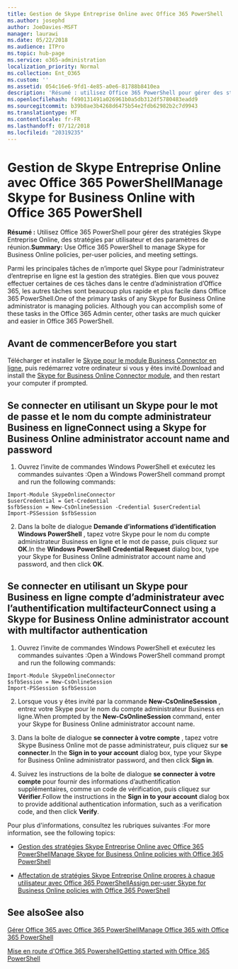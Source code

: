 ```yaml
---
title: Gestion de Skype Entreprise Online avec Office 365 PowerShell
ms.author: josephd
author: JoeDavies-MSFT
manager: laurawi
ms.date: 05/22/2018
ms.audience: ITPro
ms.topic: hub-page
ms.service: o365-administration
localization_priority: Normal
ms.collection: Ent_O365
ms.custom: ''
ms.assetid: 054c16e6-9fd1-4e85-a0e6-81788b8410ea
description: 'Résumé : utilisez Office 365 PowerShell pour gérer des stratégies Skype Entreprise Online, des stratégies par utilisateur et des paramètres de réunion.'
ms.openlocfilehash: f490131491a026961b0a5db312df5780483eadd9
ms.sourcegitcommit: b39b8ae3b4268d6475b54e2fdb62982b2c7d9943
ms.translationtype: MT
ms.contentlocale: fr-FR
ms.lasthandoff: 07/12/2018
ms.locfileid: "20319235"
---
```

# <a name="manage-skype-for-business-online-with-office-365-powershell"></a><span data-ttu-id="4ad75-103">Gestion de Skype Entreprise Online avec Office 365 PowerShell</span><span class="sxs-lookup"><span data-stu-id="4ad75-103">Manage Skype for Business Online with Office 365 PowerShell</span></span>

 <span data-ttu-id="4ad75-104">**Résumé :** Utilisez Office 365 PowerShell pour gérer des stratégies Skype Entreprise Online, des stratégies par utilisateur et des paramètres de réunion.</span><span class="sxs-lookup"><span data-stu-id="4ad75-104">**Summary:** Use Office 365 PowerShell to manage Skype for Business Online policies, per-user policies, and meeting settings.</span></span>
  
<span data-ttu-id="4ad75-p101">Parmi les principales tâches de n’importe quel Skype pour l’administrateur d’entreprise en ligne est la gestion des stratégies. Bien que vous pouvez effectuer certaines de ces tâches dans le centre d’administration d’Office 365, les autres tâches sont beaucoup plus rapide et plus facile dans Office 365 PowerShell.</span><span class="sxs-lookup"><span data-stu-id="4ad75-p101">One of the primary tasks of any Skype for Business Online administrator is managing policies. Although you can accomplish some of these tasks in the Office 365 Admin center, other tasks are much quicker and easier in Office 365 PowerShell.</span></span> 

## <a name="before-you-start"></a><span data-ttu-id="4ad75-107">Avant de commencer</span><span class="sxs-lookup"><span data-stu-id="4ad75-107">Before you start</span></span>

<span data-ttu-id="4ad75-108">Télécharger et installer le [Skype pour le module Business Connector en ligne](https://www.microsoft.com/en-us/download/details.aspx?id=39366), puis redémarrez votre ordinateur si vous y êtes invité.</span><span class="sxs-lookup"><span data-stu-id="4ad75-108">Download and install the [Skype for Business Online Connector module](https://www.microsoft.com/en-us/download/details.aspx?id=39366), and then restart your computer if prompted.</span></span>


## <a name="connect-using-a-skype-for-business-online-administrator-account-name-and-password"></a><span data-ttu-id="4ad75-109">Se connecter en utilisant un Skype pour le mot de passe et le nom du compte administrateur Business en ligne</span><span class="sxs-lookup"><span data-stu-id="4ad75-109">Connect using a Skype for Business Online administrator account name and password</span></span>

1. <span data-ttu-id="4ad75-110">Ouvrez l’invite de commandes Windows PowerShell et exécutez les commandes suivantes :</span><span class="sxs-lookup"><span data-stu-id="4ad75-110">Open a Windows PowerShell command prompt and run the following commands:</span></span> 
    
  ```
  Import-Module SkypeOnlineConnector
  $userCredential = Get-Credential
  $sfbSession = New-CsOnlineSession -Credential $userCredential
  Import-PSSession $sfbSession
  ```

2. <span data-ttu-id="4ad75-111">Dans la boîte de dialogue **Demande d’informations d’identification Windows PowerShell** , tapez votre Skype pour le nom du compte administrateur Business en ligne et le mot de passe, puis cliquez sur **OK**.</span><span class="sxs-lookup"><span data-stu-id="4ad75-111">In the **Windows PowerShell Credential Request** dialog box, type your Skype for Business Online administrator account name and password, and then click **OK**.</span></span>


## <a name="connect-using-a-skype-for-business-online-administrator-account-with-multifactor-authentication"></a><span data-ttu-id="4ad75-112">Se connecter en utilisant un Skype pour Business en ligne compte d’administrateur avec l’authentification multifacteur</span><span class="sxs-lookup"><span data-stu-id="4ad75-112">Connect using a Skype for Business Online administrator account with multifactor authentication</span></span>

1. <span data-ttu-id="4ad75-113">Ouvrez l’invite de commandes Windows PowerShell et exécutez les commandes suivantes :</span><span class="sxs-lookup"><span data-stu-id="4ad75-113">Open a Windows PowerShell command prompt and run the following commands:</span></span>

  ```
  Import-Module SkypeOnlineConnector
  $sfbSession = New-CsOnlineSession
  Import-PSSession $sfbSession
  ```

2. <span data-ttu-id="4ad75-114">Lorsque vous y êtes invité par la commande **New-CsOnlineSession** , entrez votre Skype pour le nom du compte administrateur Business en ligne.</span><span class="sxs-lookup"><span data-stu-id="4ad75-114">When prompted by the **New-CsOnlineSession** command, enter your Skype for Business Online administrator account name.</span></span>

3. <span data-ttu-id="4ad75-115">Dans la boîte de dialogue **se connecter à votre compte** , tapez votre Skype Business Online mot de passe administrateur, puis cliquez sur **se connecter**.</span><span class="sxs-lookup"><span data-stu-id="4ad75-115">In the **Sign in to your account** dialog box, type your Skype for Business Online administrator password, and then click **Sign in**.</span></span>

4. <span data-ttu-id="4ad75-116">Suivez les instructions de la boîte de dialogue **se connecter à votre compte** pour fournir des informations d’authentification supplémentaires, comme un code de vérification, puis cliquez sur **Vérifier**.</span><span class="sxs-lookup"><span data-stu-id="4ad75-116">Follow the instructions in the **Sign in to your account** dialog box to provide additional authentication information, such as a verification code, and then click **Verify**.</span></span>

<span data-ttu-id="4ad75-117">Pour plus d'informations, consultez les rubriques suivantes :</span><span class="sxs-lookup"><span data-stu-id="4ad75-117">For more information, see the following topics:</span></span>
  
- [<span data-ttu-id="4ad75-118">Gestion des stratégies Skype Entreprise Online avec Office 365 PowerShell</span><span class="sxs-lookup"><span data-stu-id="4ad75-118">Manage Skype for Business Online policies with Office 365 PowerShell</span></span>](manage-skype-for-business-online-policies-with-office-365-powershell.md)
    
- [<span data-ttu-id="4ad75-119">Affectation de stratégies Skype Entreprise Online propres à chaque utilisateur avec Office 365 PowerShell</span><span class="sxs-lookup"><span data-stu-id="4ad75-119">Assign per-user Skype for Business Online policies with Office 365 PowerShell</span></span>](assign-per-user-skype-for-business-online-policies-with-office-365-powershell.md)
    
## <a name="see-also"></a><span data-ttu-id="4ad75-120">See also</span><span class="sxs-lookup"><span data-stu-id="4ad75-120">See also</span></span>

[<span data-ttu-id="4ad75-121">Gérer Office 365 avec Office 365 PowerShell</span><span class="sxs-lookup"><span data-stu-id="4ad75-121">Manage Office 365 with Office 365 PowerShell</span></span>](manage-office-365-with-office-365-powershell.md)
  
[<span data-ttu-id="4ad75-122">Mise en route d'Office 365 Powershell</span><span class="sxs-lookup"><span data-stu-id="4ad75-122">Getting started with Office 365 PowerShell</span></span>](getting-started-with-office-365-powershell.md)

